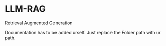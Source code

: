# LLM-RAG
Retrieval Augmented Generation

Documentation has to be added urself.
Just replace the Folder path with ur path.
